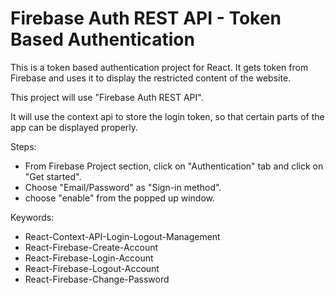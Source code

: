 # Firebase Auth REST API - Token Based Authentication

This is a token based authentication project for React. It gets token from Firebase and uses it to display the restricted content of the website.

This project will use "Firebase Auth REST API".

It will use the context api to store the login token, so that certain parts of the app can be displayed properly.

Steps:
- From Firebase Project section, click on "Authentication" tab and click on "Get started".
- Choose "Email/Password" as "Sign-in method".
- choose "enable" from the popped up window.

Keywords:
- React-Context-API-Login-Logout-Management
- React-Firebase-Create-Account
- React-Firebase-Login-Account
- React-Firebase-Logout-Account
- React-Firebase-Change-Password